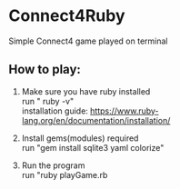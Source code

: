 # Connect4Ruby
Simple Connect4 game played on terminal

## How to play: <br/>
1. Make sure you have ruby installed \
  run " ruby -v" \
  installation guide: https://www.ruby-lang.org/en/documentation/installation/ 

2. Install gems(modules) required \
   run "gem install sqlite3 yaml colorize" 

3. Run the program \
    run "ruby playGame.rb
